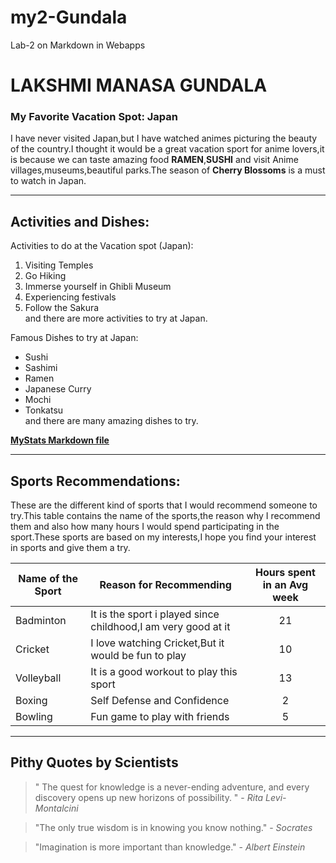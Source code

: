 # my2-Gundala
Lab-2 on Markdown in Webapps
# LAKSHMI MANASA GUNDALA
### My Favorite Vacation Spot: Japan
 I have never visited Japan,but I have watched animes picturing the beauty of the country.I thought it would be a great vacation sport for anime lovers,it is because we can taste amazing food **RAMEN**,**SUSHI** and visit Anime villages,museums,beautiful parks.The season of **Cherry Blossoms** is a must to watch in Japan.

***

## Activities and Dishes:

Activities to do at the Vacation spot (Japan):
1. Visiting Temples
2. Go Hiking
3. Immerse yourself in Ghibli Museum
4. Experiencing festivals
5. Follow the Sakura <br>
and there are more activities to try at Japan.

Famous Dishes to try at Japan:
* Sushi
* Sashimi
* Ramen
* Japanese Curry
* Mochi
* Tonkatsu <br>
and there are many amazing dishes to try.

**[MyStats Markdown file](MyStats.md)**

***

## Sports Recommendations:

 These are the different kind of sports that I would recommend someone to try.This table contains the name of the sports,the reason why I recommend them and also how many hours I would spend participating in the sport.These sports are based on my interests,I hope you find your interest in sports and give them a try.

 | Name of the Sport | Reason for Recommending| Hours spent in an Avg week|
 | --- | --- | :---: |
 | Badminton | It is the sport i played since childhood,I am very good at it | 21 |
 | Cricket | I love watching Cricket,But it would be fun to play | 10 |
 | Volleyball | It is a good workout to play this sport | 13 |
 | Boxing | Self Defense and Confidence | 2 |
 | Bowling | Fun game to play with friends | 5 | 


***

## Pithy Quotes by Scientists

> " The quest for knowledge is a never-ending adventure, and every discovery opens up new horizons of possibility. " - *Rita Levi-Montalcini*

>"The only true wisdom is in knowing you know nothing." - *Socrates*

>"Imagination is more important than knowledge." - *Albert Einstein*